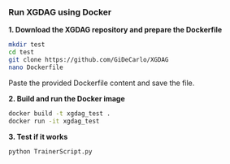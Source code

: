 ### Run XGDAG using Docker

**1. Download the XGDAG repository and prepare the Dockerfile**
```bash
mkdir test
cd test
git clone https://github.com/GiDeCarlo/XGDAG
nano Dockerfile
```
Paste the provided Dockerfile content and save the file.

**2. Build and run the Docker image**
```bash
docker build -t xgdag_test .
docker run -it xgdag_test
```

**3. Test if it works**
```bash
python TrainerScript.py
```
